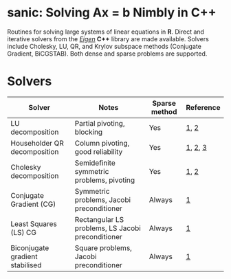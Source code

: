 
# sanic: Solving Ax = b Nimbly in C++

Routines for solving large systems of linear equations in **R**. Direct and iterative solvers from the [*Eigen*](https://eigen.tuxfamily.org) **C++** library are made available. Solvers include Cholesky, LU, QR, and Krylov subspace methods (Conjugate Gradient, BiCGSTAB). Both dense and sparse problems are supported.

# Solvers

Solver | Notes | Sparse method | Reference
--- | --- | --- | ---
LU decomposition | Partial pivoting, blocking | Yes | [1](https://eigen.tuxfamily.org/dox/classEigen_1_1PartialPivLU), [2](https://eigen.tuxfamily.org/dox/classEigen_1_1SparseLU)
Householder QR decomposition | Column pivoting, good reliability | Yes | [1](https://eigen.tuxfamily.org/dox/classEigen_1_1ColPivHouseholderQR), [2](https://eigen.tuxfamily.org/dox/classEigen_1_1HouseholderQR), [3](https://eigen.tuxfamily.org/dox/classEigen_1_1SparseQR)
Cholesky decomposition | Semidefinite symmetric problems, pivoting | Yes | [1](https://eigen.tuxfamily.org/dox/classEigen_1_1LDLT), [2](https://eigen.tuxfamily.org/dox/classEigen_1_1SimplicialLDLT)
Conjugate Gradient (CG) | Symmetric problems, Jacobi preconditioner | Always | [1](https://eigen.tuxfamily.org/dox/classEigen_1_1ConjugateGradient)
Least Squares (LS) CG | Rectangular LS problems, LS Jacobi preconditioner | Always | [1](https://eigen.tuxfamily.org/dox/classEigen_1_1LeastSquaresConjugateGradient)
Biconjugate gradient stabilised | Square problems, Jacobi preconditioner | Always | [1](https://eigen.tuxfamily.org/dox/classEigen_1_1BiCGSTAB)
